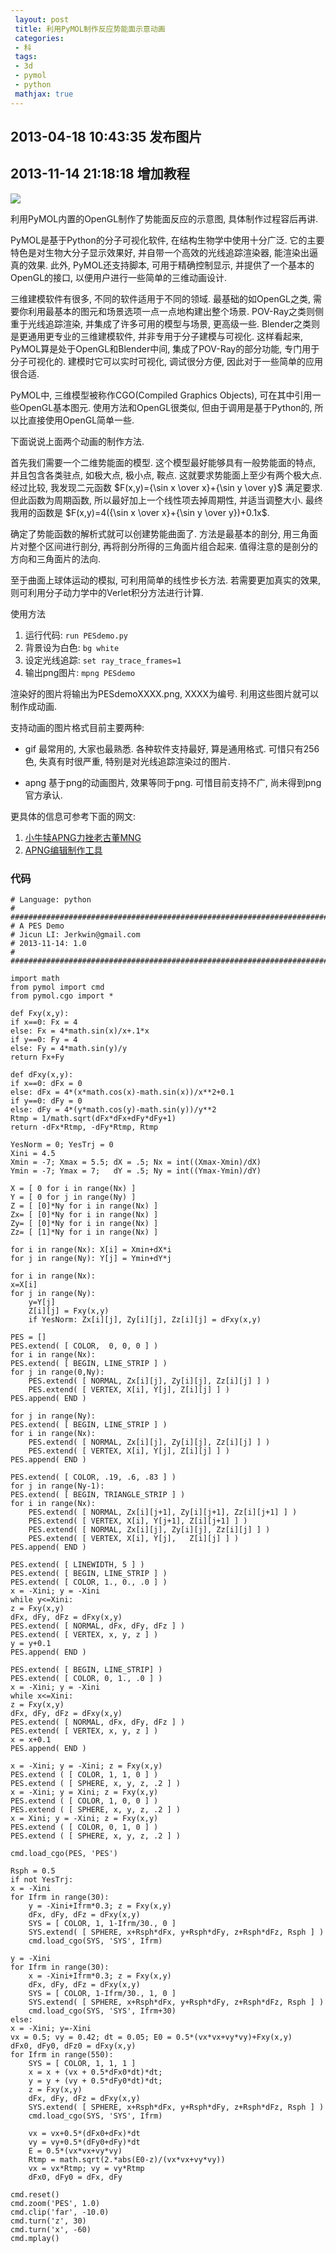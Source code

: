 ```yaml
---
 layout: post
 title: 利用PyMOL制作反应势能面示意动画
 categories: 
 - 科
 tags:
 - 3d
 - pymol
 - python
 mathjax: true
---
```


## 2013-04-18 10:43:35 发布图片

## 2013-11-14 21:18:18 增加教程

![](/pic/2013-04-18_PES_ray.gif)

利用PyMOL内置的OpenGL制作了势能面反应的示意图, 具体制作过程容后再讲.

PyMOL是基于Python的分子可视化软件, 在结构生物学中使用十分广泛. 它的主要特色是对生物大分子显示效果好, 并自带一个高效的光线追踪渲染器, 能渲染出逼真的效果. 此外, PyMOL还支持脚本, 可用于精确控制显示, 并提供了一个基本的OpenGL的接口, 以便用户进行一些简单的三维动画设计.

三维建模软件有很多, 不同的软件适用于不同的领域. 最基础的如OpenGL之类, 需要你利用最基本的图元和场景选项一点一点地构建出整个场景. POV-Ray之类则侧重于光线追踪渲染, 并集成了许多可用的模型与场景, 更高级一些. Blender之类则是更通用更专业的三维建模软件, 并非专用于分子建模与可视化. 这样看起来, PyMOL算是处于OpenGL和Blender中间, 集成了POV-Ray的部分功能, 专门用于分子可视化的. 建模时它可以实时可视化, 调试很分方便, 因此对于一些简单的应用很合适.

PyMOL中, 三维模型被称作CGO(Compiled Graphics Objects), 可在其中引用一些OpenGL基本图元. 使用方法和OpenGL很类似, 但由于调用是基于Python的, 所以比直接使用OpenGL简单一些.

下面说说上面两个动画的制作方法.

首先我们需要一个二维势能面的模型. 这个模型最好能够具有一般势能面的特点, 并且包含各类驻点, 如极大点, 极小点, 鞍点. 这就要求势能面上至少有两个极大点. 经过比较, 我发现二元函数 $F(x,y)={\sin x \over x}+{\sin y \over y}$ 满足要求. 但此函数为周期函数, 所以最好加上一个线性项去掉周期性, 并适当调整大小. 最终我用的函数是 $F(x,y)=4({\sin x \over x}+{\sin y \over y})+0.1x$.

确定了势能函数的解析式就可以创建势能曲面了. 方法是最基本的剖分, 用三角面片对整个区间进行剖分, 再将剖分所得的三角面片组合起来. 值得注意的是剖分的方向和三角面片的法向.

至于曲面上球体运动的模拟, 可利用简单的线性步长方法. 若需要更加真实的效果, 则可利用分子动力学中的Verlet积分方法进行计算.


使用方法

1. 运行代码: `run PESdemo.py`
2. 背景设为白色: `bg white`
3. 设定光线追踪: `set ray_trace_frames=1`
4. 输出png图片: `mpng PESdemo`

渲染好的图片将输出为PESdemoXXXX.png, XXXX为编号. 利用这些图片就可以制作成动画.

支持动画的图片格式目前主要两种:

* gif 最常用的, 大家也最熟悉. 各种软件支持最好, 算是通用格式. 可惜只有256色, 失真有时很严重, 特别是对光线追踪渲染过的图片.

* apng 基于png的动画图片, 效果等同于png. 可惜目前支持不广, 尚未得到png官方承认.

更具体的信息可参考下面的网文:

1. [小牛犊APNG力挫老古董MNG](http://blog.csdn.net/dj0379/article/details/7462578)
2. [APNG编辑制作工具](http://hi.baidu.com/mudyoxorikbcdmd/item/1cd7a68f1d23642a110ef309)

### 代码

<pre class="line-numbers" data-start="0"><code class="language-python"># Language: python
# ##############################################################################
# A PES Demo
# Jicun LI: Jerkwin@gmail.com
# 2013-11-14: 1.0
# ##############################################################################

import math
from pymol import cmd
from pymol.cgo import *

def Fxy(x,y):
if x==0: Fx = 4
else: Fx = 4*math.sin(x)/x+.1*x
if y==0: Fy = 4
else: Fy = 4*math.sin(y)/y
return Fx+Fy

def dFxy(x,y):
if x==0: dFx = 0
else: dFx = 4*(x*math.cos(x)-math.sin(x))/x**2+0.1
if y==0: dFy = 0
else: dFy = 4*(y*math.cos(y)-math.sin(y))/y**2
Rtmp = 1/math.sqrt(dFx*dFx+dFy*dFy+1)
return -dFx*Rtmp, -dFy*Rtmp, Rtmp

YesNorm = 0; YesTrj = 0
Xini = 4.5
Xmin = -7; Xmax = 5.5; dX = .5; Nx = int((Xmax-Xmin)/dX)
Ymin = -7; Ymax = 7;   dY = .5; Ny = int((Ymax-Ymin)/dY)

X = [ 0 for i in range(Nx) ]
Y = [ 0 for j in range(Ny) ]
Z = [ [0]*Ny for i in range(Nx) ]
Zx= [ [0]*Ny for i in range(Nx) ]
Zy= [ [0]*Ny for i in range(Nx) ]
Zz= [ [1]*Ny for i in range(Nx) ]

for i in range(Nx): X[i] = Xmin+dX*i
for j in range(Ny): Y[j] = Ymin+dY*j

for i in range(Nx):
x=X[i]
for j in range(Ny):
	y=Y[j]
	Z[i][j] = Fxy(x,y)
	if YesNorm: Zx[i][j], Zy[i][j], Zz[i][j] = dFxy(x,y)

PES = []
PES.extend( [ COLOR,  0, 0, 0 ] )
for i in range(Nx):
PES.extend( [ BEGIN, LINE_STRIP ] )
for j in range(0,Ny):
	PES.extend( [ NORMAL, Zx[i][j], Zy[i][j], Zz[i][j] ] )
	PES.extend( [ VERTEX, X[i], Y[j], Z[i][j] ] )
PES.append( END )

for j in range(Ny):
PES.extend( [ BEGIN, LINE_STRIP ] )
for i in range(Nx):
	PES.extend( [ NORMAL, Zx[i][j], Zy[i][j], Zz[i][j] ] )
	PES.extend( [ VERTEX, X[i], Y[j], Z[i][j] ] )
PES.append( END )

PES.extend( [ COLOR, .19, .6, .83 ] )
for j in range(Ny-1):
PES.extend( [ BEGIN, TRIANGLE_STRIP ] )
for i in range(Nx):
	PES.extend( [ NORMAL, Zx[i][j+1], Zy[i][j+1], Zz[i][j+1] ] )
	PES.extend( [ VERTEX, X[i], Y[j+1], Z[i][j+1] ] )
	PES.extend( [ NORMAL, Zx[i][j], Zy[i][j], Zz[i][j] ] )
	PES.extend( [ VERTEX, X[i], Y[j],   Z[i][j] ] )
PES.append( END )

PES.extend( [ LINEWIDTH, 5 ] )
PES.extend( [ BEGIN, LINE_STRIP ] )
PES.extend( [ COLOR, 1., 0., .0 ] )
x = -Xini; y = -Xini
while y<=Xini:
z = Fxy(x,y)
dFx, dFy, dFz = dFxy(x,y)
PES.extend( [ NORMAL, dFx, dFy, dFz ] )
PES.extend( [ VERTEX, x, y, z ] )
y = y+0.1
PES.append( END )

PES.extend( [ BEGIN, LINE_STRIP] )
PES.extend( [ COLOR, 0, 1., .0 ] )
x = -Xini; y = -Xini
while x<=Xini:
z = Fxy(x,y)
dFx, dFy, dFz = dFxy(x,y)
PES.extend( [ NORMAL, dFx, dFy, dFz ] )
PES.extend( [ VERTEX, x, y, z ] )
x = x+0.1
PES.append( END )

x = -Xini; y = -Xini; z = Fxy(x,y)
PES.extend ( [ COLOR, 1, 1, 0 ] )
PES.extend ( [ SPHERE, x, y, z, .2 ] )
x = -Xini; y = Xini; z = Fxy(x,y)
PES.extend ( [ COLOR, 1, 0, 0 ] )
PES.extend ( [ SPHERE, x, y, z, .2 ] )
x = Xini; y = -Xini; z = Fxy(x,y)
PES.extend ( [ COLOR, 0, 1, 0 ] )
PES.extend ( [ SPHERE, x, y, z, .2 ] )

cmd.load_cgo(PES, 'PES')

Rsph = 0.5
if not YesTrj:
x = -Xini
for Ifrm in range(30):
	y = -Xini+Ifrm*0.3; z = Fxy(x,y)
	dFx, dFy, dFz = dFxy(x,y)
	SYS = [ COLOR, 1, 1-Ifrm/30., 0 ]
	SYS.extend( [ SPHERE, x+Rsph*dFx, y+Rsph*dFy, z+Rsph*dFz, Rsph ] )
	cmd.load_cgo(SYS, 'SYS', Ifrm)

y = -Xini
for Ifrm in range(30):
	x = -Xini+Ifrm*0.3; z = Fxy(x,y)
	dFx, dFy, dFz = dFxy(x,y)
	SYS = [ COLOR, 1-Ifrm/30., 1, 0 ]
	SYS.extend( [ SPHERE, x+Rsph*dFx, y+Rsph*dFy, z+Rsph*dFz, Rsph ] )
	cmd.load_cgo(SYS, 'SYS', Ifrm+30)
else:
x = -Xini; y=-Xini
vx = 0.5; vy = 0.42; dt = 0.05; E0 = 0.5*(vx*vx+vy*vy)+Fxy(x,y)
dFx0, dFy0, dFz0 = dFxy(x,y)
for Ifrm in range(550):
	SYS = [ COLOR, 1, 1, 1 ]
	x = x + (vx + 0.5*dFx0*dt)*dt;
	y = y + (vy + 0.5*dFy0*dt)*dt;
	z = Fxy(x,y)
	dFx, dFy, dFz = dFxy(x,y)
	SYS.extend( [ SPHERE, x+Rsph*dFx, y+Rsph*dFy, z+Rsph*dFz, Rsph ] )
	cmd.load_cgo(SYS, 'SYS', Ifrm)

	vx = vx+0.5*(dFx0+dFx)*dt
	vy = vy+0.5*(dFy0+dFy)*dt
	E = 0.5*(vx*vx+vy*vy)
	Rtmp = math.sqrt(2.*abs(E0-z)/(vx*vx+vy*vy))
	vx = vx*Rtmp; vy = vy*Rtmp
	dFx0, dFy0 = dFx, dFy

cmd.reset()
cmd.zoom('PES', 1.0)
cmd.clip('far', -10.0)
cmd.turn('z', 30)
cmd.turn('x', -60)
cmd.mplay()
</code></pre>

